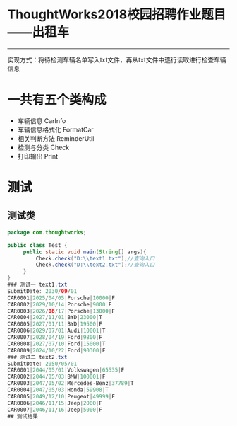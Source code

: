 ThoughtWorks2018校园招聘作业题目——出租车
=============
-------------
实现方式：将待检测车辆名单写入txt文件，再从txt文件中逐行读取进行检查车辆信息
# 一共有五个类构成
* 车辆信息 CarInfo
* 车辆信息格式化 FormatCar
* 相关判断方法 ReminderUtil
* 检测与分类 Check
* 打印输出 Print

# 测试
## 测试类
```JAVA
package com.thoughtworks;

public class Test {
	 public static void main(String[] args){
		 Check.check("D:\\text1.txt");//查询入口
		 Check.check("D:\\text2.txt");//查询入口
	 }
}
### 测试一 text1.txt
SubmitDate: 2030/09/01
CAR0001|2025/04/05|Porsche|10000|F
CAR0002|2029/10/14|Porsche|9000|F
CAR0003|2026/08/17|Porsche|13000|F
CAR0004|2027/11/01|BYD|23000|T
CAR0005|2027/01/11|BYD|19500|F
CAR0006|2029/07/01|Audi|10001|T
CAR0007|2028/04/19|Ford|9800|F
CAR0008|2027/07/10|Ford|15000|T
CAR0009|2024/10/22|Ford|90300|F
### 测试二 text2.txt
SubmitDate: 2050/05/01
CAR0001|2044/05/01|Volkswagen|65535|F
CAR0002|2044/05/03|BMW|100001|F
CAR0003|2047/05/02|Mercedes-Benz|37789|T
CAR0004|2047/05/03|Honda|59908|T
CAR0005|2049/12/10|Peugeot|49999|F
CAR0006|2046/11/15|Jeep|2000|F
CAR0007|2046/11/16|Jeep|5000|F
## 测试结果


